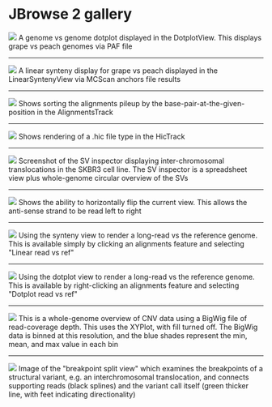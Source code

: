 # JBrowse 2 gallery

![](./img/dotplot.png)
A genome vs genome dotplot displayed in the DotplotView. This displays grape vs
peach genomes via PAF file

---

![](./img/linear_synteny.png)
A linear synteny display for grape vs peach displayed in the LinearSyntenyView
via MCScan anchors file results

---

![](./img/alignments_sort_by_base.png)
Shows sorting the alignments pileup by the base-pair-at-the-given-position in
the AlignmentsTrack

---

![](./img/hic_track.png)
Shows rendering of a .hic file type in the HicTrack

---

![](./img/sv_inspector_importform_loaded.png)
Screenshot of the SV inspector displaying inter-chromosomal translocations in
the SKBR3 cell line. The SV inspector is a spreadsheet view plus whole-genome
circular overview of the SVs

---

![](./img/horizontally_flip.png)
Shows the ability to horizontally flip the current view. This allows the
anti-sense strand to be read left to right

---

![](./img/linear_longread.png)
Using the synteny view to render a long-read vs the reference genome. This is
available simply by clicking an alignments feature and selecting "Linear read
vs ref"

---

![](./img/dotplot_longread.png)
Using the dotplot view to render a long-read vs the reference genome. This is
available by right-clicking an alignments feature and selecting "Dotplot read
vs ref"

---

![](./img/cnv.png)
This is a whole-genome overview of CNV data using a BigWig file of
read-coverage depth. This uses the XYPlot, with fill turned off. The BigWig
data is binned at this resolution, and the blue shades represent the min, mean,
and max value in each bin

---

![](./img/breakpoint_split_view.png)
Image of the "breakpoint split view" which examines the breakpoints of a
structural variant, e.g. an interchromosomal translocation, and connects
supporting reads (black splines) and the variant call itself (green thicker
line, with feet indicating directionality)
